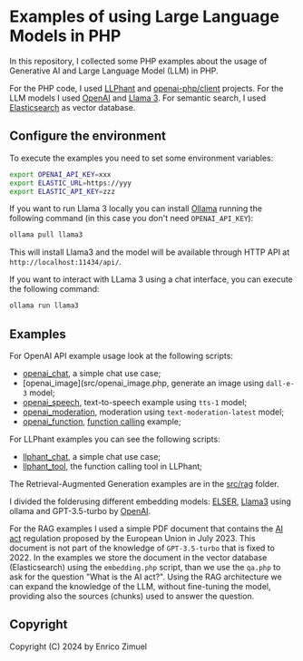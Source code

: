 # Examples of using Large Language Models in PHP

In this repository, I collected some PHP examples about the usage 
of Generative AI and Large Language Model (LLM) in PHP.

For the PHP code, I used [LLPhant](https://github.com/theodo-group/LLPhant) and [openai-php/client](https://github.com/openai-php/client) projects. 
For the LLM models I used [OpenAI](https://openai.com/) and [Llama 3](https://llama.meta.com/llama3/).
For semantic search, I used [Elasticsearch](https://github.com/elastic/elasticsearch)
as vector database.

## Configure the environment

To execute the examples you need to set some environment variables:

```bash
export OPENAI_API_KEY=xxx
export ELASTIC_URL=https://yyy
export ELASTIC_API_KEY=zzz
```

If you want to run Llama 3 locally you can install [Ollama](https://ollama.com/)
running the following command (in this case you don't need `OPENAI_API_KEY`):

```bash
ollama pull llama3
```

This will install Llama3 and the model will be available through HTTP API at
`http://localhost:11434/api/`.

If you want to interact with LLama 3 using a chat interface, you can execute
the following command:

```bash
ollama run llama3
```

## Examples

For OpenAI API example usage look at the following scripts:

- [openai_chat](src/openai_chat.php), a simple chat use case;
- [openai_image](src/openai_image.php, generate an image using `dall-e-3` model;
- [openai_speech](src/openai_speech.php), text-to-speech example using `tts-1` model;
- [openai_moderation](src/openai_moderation.php), moderation using `text-moderation-latest` model;
- [openai_function](src/openai_function.php), [function calling](https://platform.openai.com/docs/guides/function-calling) example;

For LLPhant examples you can see the following scripts:

- [llphant_chat](src/llphant_chat.php), a simple chat use case;
- [llphant_tool](src/llphant_tool.php), the function calling tool in LLPhant;

The Retrieval-Augmented Generation examples are in the [src/rag](src/rag/) folder.

I divided the folderusing different embedding models: [ELSER](https://www.elastic.co/guide/en/machine-learning/current/ml-nlp-elser.html),
[Llama3](https://llama.meta.com/llama3/) using ollama and GPT-3.5-turbo by [OpenAI](https://openai.com/).

For the RAG examples I used a simple PDF document that contains the [AI act](data/AI_act.pdf)
regulation proposed by the European Union in July 2023.
This document is not part of the knowledge of `GPT-3.5-turbo` that is fixed to 2022.
In the examples we store the document in the vector database (Elasticsearch) using the
`embedding.php` script, than we use the `qa.php` to ask for the question "What is the AI act?".
Using the RAG architecture we can expand the knowledge of the LLM, without fine-tuning the model,
providing also the sources (chunks) used to answer the question.

## Copyright

Copyright (C) 2024 by Enrico Zimuel


